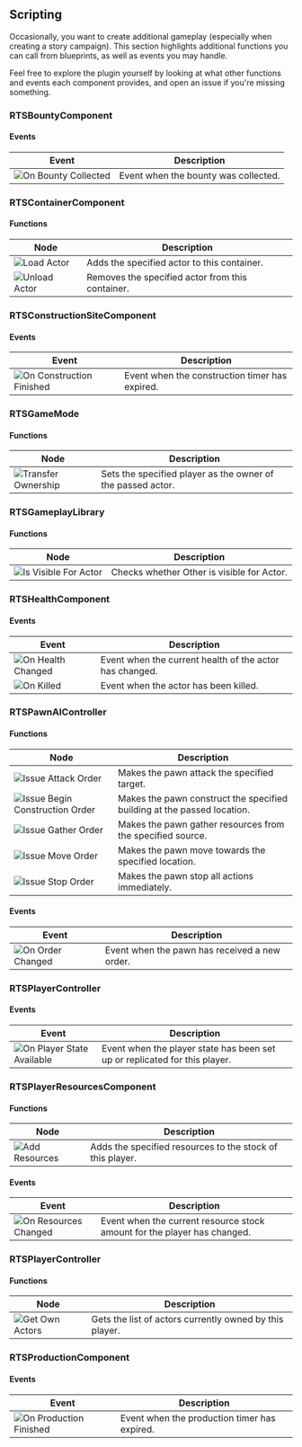 ## Scripting

Occasionally, you want to create additional gameplay (especially when creating a story campaign). This section highlights additional functions you can call from blueprints, as well as events you may handle.

Feel free to explore the plugin yourself by looking at what other functions and events each component provides, and open an issue if you're missing something.


### RTSBountyComponent
#### Events

| Event | Description |
| --- | --- |
| ![On Bounty Collected](Images/OnBountyCollected.png) | Event when the bounty was collected. |


### RTSContainerComponent
#### Functions

| Node | Description |
| --- | --- |
| ![Load Actor](Images/LoadActor.png) | Adds the specified actor to this container. |
| ![Unload Actor](Images/UnloadActor.png) | Removes the specified actor from this container. |


### RTSConstructionSiteComponent
#### Events

| Event | Description |
| --- | --- |
| ![On Construction Finished](Images/OnConstructionFinished.png) | Event when the construction timer has expired. |


### RTSGameMode
#### Functions

| Node | Description |
| --- | --- |
| ![Transfer Ownership](Images/TransferOwnership.png) | Sets the specified player as the owner of the passed actor. |


### RTSGameplayLibrary
#### Functions

| Node | Description |
| --- | --- |
| ![Is Visible For Actor](Images/IsVisibleForActor.png) | Checks whether Other is visible for Actor. |


### RTSHealthComponent
#### Events

| Event | Description |
| --- | --- |
| ![On Health Changed](Images/OnHealthChanged.png) | Event when the current health of the actor has changed. |
| ![On Killed](Images/OnKilled.png) | Event when the actor has been killed. |


### RTSPawnAIController
#### Functions

| Node | Description |
| --- | --- |
| ![Issue Attack Order](Images/IssueAttackOrder.png) | Makes the pawn attack the specified target. |
| ![Issue Begin Construction Order](Images/IssueBeginConstructionOrder.png) |  Makes the pawn construct the specified building at the passed location. |
| ![Issue Gather Order](Images/IssueGatherOrder.png) | Makes the pawn gather resources from the specified source. |
| ![Issue Move Order](Images/IssueMoveOrder.png) | Makes the pawn move towards the specified location. |
| ![Issue Stop Order](Images/IssueStopOrder.png) | Makes the pawn stop all actions immediately. |

#### Events

| Event | Description |
| --- | --- |
| ![On Order Changed](Images/OnOrderChanged.png) | Event when the pawn has received a new order. |


### RTSPlayerController
#### Events

| Event | Description |
| --- | --- |
| ![On Player State Available](Images/OnPlayerStateAvailable.png) | Event when the player state has been set up or replicated for this player. |


### RTSPlayerResourcesComponent
#### Functions

| Node | Description |
| --- | --- |
| ![Add Resources](Images/AddResources.png) | Adds the specified resources to the stock of this player. |

#### Events

| Event | Description |
| --- | --- |
| ![On Resources Changed](Images/OnResourcesChanged.png) | Event when the current resource stock amount for the player has changed. |


### RTSPlayerController
#### Functions

| Node | Description |
| --- | --- |
| ![Get Own Actors](Images/GetOwnActors.png) | Gets the list of actors currently owned by this player. |


### RTSProductionComponent
#### Events

| Event | Description |
| --- | --- |
| ![On Production Finished](Images/OnProductionFinished.png) | Event when the production timer has expired. |
